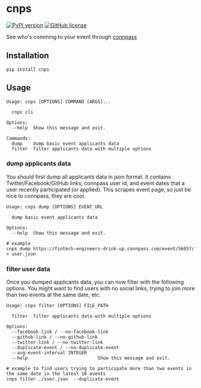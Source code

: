 # cnps

[![PyPI version](https://img.shields.io/pypi/v/cnps.svg)](https://pypi.python.org/pypi/cnps)
[![GitHub license](https://img.shields.io/badge/license-MIT-blue.svg)](https://raw.githubusercontent.com/achiku/cnps/master/LICENSE)

See who's comming to your event through [connpass](https://connpass.com/)


## Installation

```
pip install cnps
```

## Usage

```
Usage: cnps [OPTIONS] COMMAND [ARGS]...

  cnps cli

Options:
  --help  Show this message and exit.

Commands:
  dump    dump basic event applicants data
  filter  filter applicants data with multiple options
```

### dump applicants data

You should first dump all applicants data in json format. It contains Twitter/Facebook/GitHub links, connpass user id, and event dates that a user recently participated (or applied). This scrapes event page, so just be nice to connpass, they are cool.

```
Usage: cnps dump [OPTIONS] EVENT_URL

  dump basic event applicants data

Options:
  --help  Show this message and exit.
```


```console
# example
cnps dump https://fintech-engineers-drink-up.connpass.com/event/56057/ > user.json
```


### filter user data

Once you dumped applicants data, you can now filter with the following options. You might want to find users with no social links, trying to join more than two events at the same date, etc.

```
Usage: cnps filter [OPTIONS] FILE_PATH

  filter  filter applicants data with multiple options

Options:
  --facebook-link / --no-facebook-link
  --github-link / --no-github-link
  --twitter-link / --no-twitter-link
  --duplicate-event / --no-duplicate-event
  --avg-event-interval INTEGER
  --help                          Show this message and exit.
```

```console
# example to find users trying to participate more than two events in the same date in the latest 10 events
cnps filter ./user.json  --duplicate-event
```
